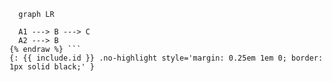 ```{{ include.lang | default: 'mermaid' }} {% raw %}
  graph LR

  A1 ---> B ---> C
  A2 ---> B
{% endraw %} ```
{: {{ include.id }} .no-highlight style='margin: 0.25em 1em 0; border: 1px solid black;' }
